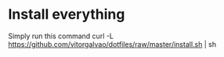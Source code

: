 # Install everything
Simply run this command
    curl -L https://github.com/vitorgalvao/dotfiles/raw/master/install.sh | sh
